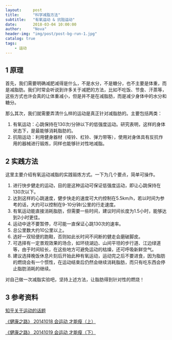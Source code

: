 ```yaml
---
layout:     post
title:      "科学减脂方法"
subtitle:   "有氧运动 & 抗阻运动"
date:       2018-03-04 10:00:00
author:     "Nova"
header-img: "img/post/post-bg-run-1.jpg"
catalog: true
tags:
    - 运动
---
```


## 1 原理

首先，我们需要明确减肥减得是什么，不是水分，不是糖分，也不主要是体重，而是减脂肪。我们时常会听说到许多关于减肥的方法，比如不吃饭、节食、汗蒸等，这些方式也许会真的让体重减小，但是并不是在减脂肪，而是减少身体中的水分和糖分。

那么其次，我们就需要弄清什么样的运动是真正针对减脂肪的。主要包括两类：

1. 有氧运动：心跳保持在130次/分钟以下的低强度运动。研究表明，这样的身体状态下，是最能够消耗脂肪的。
2. 抗阻运动：利用健身器材（哑铃、杠铃、弹力带等），使用对身体具有反抗作用的器械进行锻炼，同样也能够针对性地减脂。

## 2 实践方法

这里主要介绍有氧运动减脂的实践锻炼方式。一下为几个要点，简单可操作。

1. 进行快步健走的运动，目的是这种运动可保证低强度运动，即让心跳保持在130次以下。
2. 达到这样的心跳速度，健步快走的速度可大约控制在5.5km/h，若以时间为参考的话，大约可以控制在9-10分钟/公里的行走速度。
3. 有氧运动能直接消耗脂肪，但需要一些时间，建议时间长度为1.5小时，能够达到2小时更佳。
4. 运动中途不要暂停，尽可能一直保证心跳130次的速率。
5. 总公里数大约10公里以上。
6. 选好一双轻便的跑鞋，否则如此长时间不间断的健走会磨破脚皮。
7. 可选择有一定景观效果的场合，如环绕湖边、山间平坦的步行道、江边绿道等，由于时间较长，在这些地方可避免运动的枯燥，还可呼吸新鲜空气。
8. 建议选择晚饭休息片刻后开始此种有氧运动，运动完之后不要进食，因为脂肪的燃烧会有一个惯性，在运动结束后仍然会继续消耗脂肪，而只有吃东西会停止脂肪消耗的继续。

对自己做一次减脂实验吧，坚持上述方法，让脂肪得到针对性的燃烧！

## 3 参考资料

[知乎关于运动的话题](https://www.zhihu.com/people/zhang-lei-18-98/activities)

[《健康之路》 20141018 会运动 才能瘦（上）](http://link.zhihu.com/?target=https%3A//www.douban.com/link2/%3Furl%3Dhttp%253A%252F%252Ftv.cntv.cn%252Fvideo%252FC10606%252F86c3596e05a14a2189af322952412612%26link2key%3D584eb14078)

[《健康之路》 20141019 会运动 才能瘦（下） ](http://link.zhihu.com/?target=https%3A//www.douban.com/link2/%3Furl%3Dhttp%253A%252F%252Ftv.cntv.cn%252Fvideo%252FC10606%252Fff29a1561420402394fe919e22a3083f%26link2key%3D584eb14078)